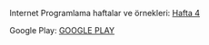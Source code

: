 Internet Programlama haftalar ve örnekleri:
[Hafta 4](Hafta4)


Google Play: [GOOGLE PLAY](https://play.google.com/store/apps/details?id=com.IlikeFerrets.nataliailealmanca)
